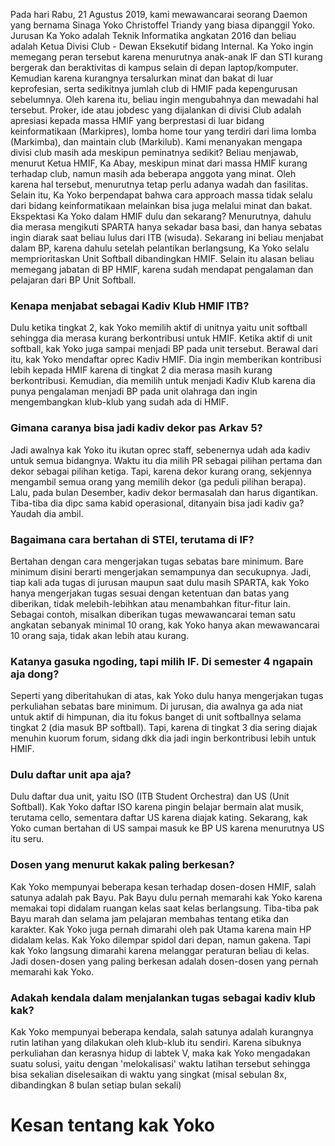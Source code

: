  Pada hari Rabu, 21 Agustus 2019, kami mewawancarai seorang Daemon yang bernama Sinaga Yoko Christoffel Triandy yang biasa dipanggil Yoko. Jurusan Ka Yoko adalah Teknik Informatika angkatan 2016 dan beliau adalah Ketua Divisi Club - Dewan Eksekutif bidang Internal.
    Ka Yoko ingin memegang peran tersebut karena menurutnya anak-anak IF dan STI kurang bergerak dan beraktivitas di kampus selain di depan laptop/komputer. Kemudian karena kurangnya tersalurkan minat dan bakat di luar keprofesian, serta sedikitnya jumlah club di HMIF pada kepengurusan sebelumnya. Oleh karena itu, beliau ingin mengubahnya dan mewadahi hal tersebut.
    Proker, ide atau jobdesc yang dijalankan di divisi Club adalah apresiasi kepada massa HMIF yang berprestasi di luar bidang keinformatikaan (Markipres), lomba home tour yang terdiri dari lima lomba (Markimba), dan maintain club (Markilub).
    Kami menanyakan mengapa divisi club masih ada meskipun peminatnya sedikit? Beliau menjawab, menurut Ketua HMIF, Ka Abay, meskipun minat dari massa HMIF kurang terhadap club, namun masih ada beberapa anggota yang minat. Oleh karena hal tersebut, menurutnya tetap perlu adanya wadah dan fasilitas. Selain itu, Ka Yoko berpendapat bahwa cara approach massa tidak selalu dari bidang keinformatikaan melainkan bisa juga melalui minat dan bakat.
    Ekspektasi Ka Yoko dalam HMIF dulu dan sekarang? Menurutnya, dahulu dia merasa mengikuti SPARTA hanya sekadar basa basi, dan hanya sebatas ingin diarak saat beliau lulus dari ITB (wisuda). Sekarang ini beliau menjabat dalam BP, karena dahulu setelah pelantikan berlangsung, Ka Yoko selalu memprioritaskan Unit Softball dibandingkan HMIF. Selain itu alasan beliau memegang jabatan di BP HMIF, karena sudah mendapat pengalaman dan pelajaran dari BP Unit Softball.
### Kenapa menjabat sebagai Kadiv Klub HMIF ITB?
Dulu ketika tingkat 2, kak Yoko memilih aktif di unitnya yaitu unit softball sehingga dia merasa kurang berkontribusi untuk HMIF. Ketika aktif di unit softball, kak Yoko juga sampai menjadi BP pada unit tersebut. Berawal dari itu, kak Yoko mendaftar oprec Kadiv HMIF. Dia ingin memberikan kontribusi lebih kepada HMIF karena di tingkat 2 dia merasa masih kurang berkontribusi. Kemudian, dia memilih untuk menjadi Kadiv Klub karena dia punya pengalaman menjadi BP pada unit olahraga dan ingin mengembangkan klub-klub yang sudah ada di HMIF. 

### Gimana caranya bisa jadi kadiv dekor pas Arkav 5?
Jadi awalnya kak Yoko itu ikutan oprec staff, sebenernya udah ada kadiv untuk semua bidangnya. Waktu itu dia milih PR sebagai pilihan pertama dan dekor sebagai pilihan ketiga. Tapi, karena dekor kurang orang, sekjennya mengambil semua orang yang memilih dekor (ga peduli pilihan berapa). Lalu, pada bulan Desember, kadiv dekor bermasalah dan harus digantikan. Tiba-tiba dia dipc sama kabid operasional, ditanyain bisa jadi kadiv ga? Yaudah dia ambil.

### Bagaimana cara bertahan di STEI, terutama di IF?
Bertahan dengan cara mengerjakan tugas sebatas bare minimum. Bare minimum disini berarti mengerjakan semampunya dan secukupnya. Jadi, tiap kali ada tugas di jurusan maupun saat dulu masih SPARTA, kak Yoko hanya mengerjakan tugas sesuai dengan ketentuan dan batas yang diberikan, tidak melebih-lebihkan atau menambahkan fitur-fitur lain. Sebagai contoh, misalkan diberikan tugas mewawancarai teman satu angkatan sebanyak minimal 10 orang, kak Yoko hanya akan mewawancarai 10 orang saja, tidak akan lebih atau kurang.

### Katanya gasuka ngoding, tapi milih IF. Di semester 4 ngapain aja dong?
Seperti yang diberitahukan di atas, kak Yoko dulu hanya mengerjakan tugas perkuliahan sebatas bare minimum. Di jurusan, dia awalnya ga ada niat untuk aktif di himpunan, dia itu fokus banget di unit softballnya selama tingkat 2 (dia masuk BP softball). Tapi, karena di tingkat 3 dia sering diajak menuhin kuorum forum, sidang dkk dia jadi ingin berkontribusi lebih untuk HMIF.

### Dulu daftar unit apa aja?
Dulu daftar dua unit, yaitu ISO (ITB Student Orchestra) dan US (Unit Softball). Kak Yoko daftar ISO karena pingin belajar bermain alat musik, terutama cello, sementara daftar US karena diajak kating. Sekarang, kak Yoko cuman bertahan di US sampai masuk ke BP US karena menurutnya US itu seru.

### Dosen yang menurut kakak paling berkesan?
Kak Yoko mempunyai beberapa kesan terhadap dosen-dosen HMIF, salah satunya adalah pak Bayu. Pak Bayu dulu pernah memarahi kak Yoko karena memakai topi didalam ruangan kelas saat kelas berlangsung. Tiba-tiba pak Bayu marah dan selama jam pelajaran membahas tentang etika dan karakter. Kak Yoko juga pernah dimarahi oleh pak Utama karena main HP didalam kelas. Kak Yoko dilempar spidol dari depan, namun gakena. Tapi kak Yoko langsung dimarahi karena melanggar peraturan beliau di kelas. Jadi dosen-dosen yang paling berkesan adalah dosen-dosen yang pernah memarahi kak Yoko.

### Adakah kendala dalam menjalankan tugas sebagai kadiv klub kak?
Kak Yoko mempunyai beberapa kendala, salah satunya adalah kurangnya rutin latihan yang dilakukan oleh klub-klub itu sendiri. Karena sibuknya perkuliahan dan kerasnya hidup di labtek V, maka kak Yoko mengadakan suatu solusi, yaitu dengan 'melokalisasi' waktu latihan tersebut sehingga bisa sekalian diselesaikan di waktu yang singkat (misal sebulan 8x, dibandingkan 8 bulan setiap bulan sekali)

# Kesan tentang kak Yoko
